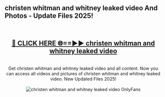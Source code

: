 <h2>christen whitman and whitney leaked video And Photos - Update Files 2025!</h2>
<br>
<div align="center">
<h2><a href="https://linkcuts.com/hfmhzwbr" rel="nofollow">🔴 CLICK HERE 🌐==►► christen whitman and whitney leaked video</a></h2>
<br>
Get christen whitman and whitney leaked video and all content. Now you can access all videos and pictures of christen whitman and whitney leaked video. New Updated Files 2025!
<br>
<br>
<a href="https://linkcuts.com/hfmhzwbr" rel="nofollow" data-target="animated-image.originalLink"><img src="https://i.ibb.co.com/WyWwxjT/player-gif2.gif" alt="christen whitman and whitney leaked video OnlyFans" style="max-width: 100%; display: inline-block;" data-target="animated-image.originalImage"></a>
</div>
<br>